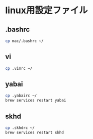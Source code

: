 # linux用設定ファイル

## .bashrc

```bash
cp mac/.bashrc ~/
```

## vi

```bash
cp .vimrc ~/
```

## yabai

```bash
cp .yabairc ~/
brew services restart yabai
```

## skhd

```bash
cp .skhdrc ~/
brew services restart skhd
```

